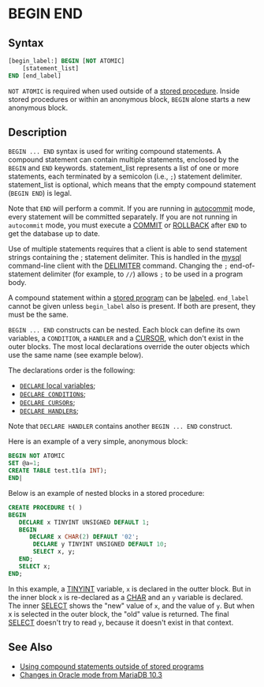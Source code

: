 # BEGIN END

## Syntax

```sql
[begin_label:] BEGIN [NOT ATOMIC]
    [statement_list]
END [end_label]
```

`NOT ATOMIC` is required when used outside of a [stored procedure](/programming-customizing-mariadb/stored-routines/stored-procedures). Inside stored procedures or within an anonymous block, `BEGIN` alone starts a new anonymous block.

## Description

`BEGIN ... END` syntax is used for writing compound statements. A compound statement can contain multiple statements, enclosed by the `BEGIN` and `END` keywords. statement_list represents a list of one or more statements, each
terminated by a semicolon (i.e., `;`) statement delimiter. statement_list is
optional, which means that the empty compound statement (`BEGIN END`) is
legal.

Note that `END` will perform a commit. If you are running in [autocommit](/kb/en/server-system-variables/#autocommit) mode, every statement will be committed separately. If you are not running in `autocommit` mode, you must execute a [COMMIT](/sql-statements-structure/sql-statements/transactions/commit) or [ROLLBACK](/sql-statements-structure/sql-statements/transactions/rollback) after `END` to get the database up to date.

Use of multiple statements requires that a client is able to send statement strings containing the ; statement delimiter. This is handled in the [mysql](mysql-command-line_client)  command-line client with the [DELIMITER](/clients-utilities/mysql-client/delimiters) command.
Changing the `;` end-of-statement delimiter (for example, to
<code class="highlight fixed" style="white-space:pre-wrap">//</code>) allows `;` to be used in a program body.

A compound statement within a [stored program](/kb/en/stored-programs-and-views/) can be
[labeled](/programming-customizing-mariadb/programmatic-compound-statements/labels). `end_label` cannot be given unless `begin_label` also is present. If both are present, they must be the same.

`BEGIN ... END` constructs can be nested. Each block can define its own variables, a `CONDITION`, a `HANDLER` and a [CURSOR](/kb/en/programmatic-and-compound-statements-cursors/), which don't exist in the outer blocks. The most local declarations override the outer objects which use the same name (see example below).

The declarations order is the following:

- [`DECLARE` local variables](/programming-customizing-mariadb/programmatic-compound-statements/declare-variable);
- [`DECLARE CONDITION`s](/programming-customizing-mariadb/programmatic-compound-statements/declare-condition);
- [`DECLARE CURSOR`s](/programming-customizing-mariadb/programmatic-compound-statements/programmatic-compound-statements-cursors/declare-cursor);
- [`DECLARE HANDLER`s](/programming-customizing-mariadb/programmatic-compound-statements/declare-handler);

Note that `DECLARE HANDLER` contains another `BEGIN ... END` construct.

Here is an example of a very simple, anonymous block:

```sql
BEGIN NOT ATOMIC
SET @a=1;
CREATE TABLE test.t1(a INT);
END|
```

Below is an example of nested blocks in a stored procedure:

```sql
CREATE PROCEDURE t( )
BEGIN
   DECLARE x TINYINT UNSIGNED DEFAULT 1;
   BEGIN
      DECLARE x CHAR(2) DEFAULT '02';
       DECLARE y TINYINT UNSIGNED DEFAULT 10;
       SELECT x, y;
   END;
   SELECT x;
END;
```

In this example, a [TINYINT](/columns-storage-engines-and-plugins/data-types/data-types-numeric-data-types/tinyint) variable, `x` is declared in the outter block. But in the inner block `x` is re-declared as a [CHAR](/columns-storage-engines-and-plugins/data-types/string-data-types/char) and an `y` variable is declared. The inner [SELECT](/sql-statements-structure/sql-statements/data-manipulation/selecting-data/select)  shows the "new" value of `x`, and the value of `y`. But when x is selected in the outer block, the "old" value is returned. The final [SELECT](/sql-statements-structure/sql-statements/data-manipulation/selecting-data/select) doesn't try to read `y`, because it doesn't exist in that context.

## See Also

- [Using compound statements outside of stored programs](/programming-customizing-mariadb/programmatic-compound-statements/using-compound-statements-outside-of-stored-programs)
- [Changes in Oracle mode from MariaDB 10.3](/kb/en/sql_modeoracle-from-mariadb-103/#simple-syntax-compatibility)